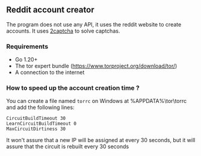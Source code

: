 ## Reddit account creator

The program does not use any API, it uses the reddit website to create accounts.
It uses [2captcha](https://2captcha.com?from=10885501) to solve captchas.

### Requirements
- Go 1.20+
- The tor expert bundle (https://www.torproject.org/download/tor/)
- A connection to the internet

### How to speed up the account creation time ?
You can create a file named `torrc` on Windows at %APPDATA%\tor\torrc and add the following lines:
```
CircuitBuildTimeout 30
LearnCircuitBuildTimeout 0 
MaxCircuitDirtiness 30
```

It won't assure that a new IP will be assigned at every 30 seconds, but it will assure that the circuit is rebuilt every 30 seconds